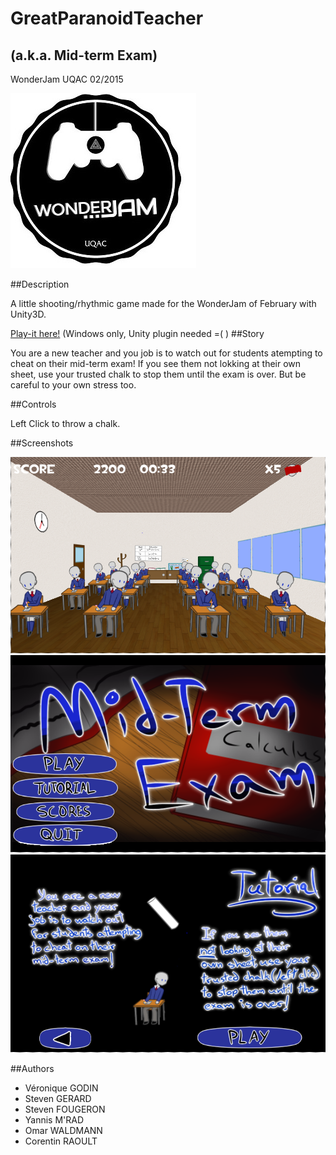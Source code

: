 # GreatParanoidTeacher 
## (a.k.a. Mid-term Exam)
WonderJam UQAC 02/2015

![logo WonderJam](Assets/Ressources/wonderjam2.jpg)

##Description

A little shooting/rhythmic game made for the WonderJam of February with Unity3D.

[Play-it here!](http://corentin-r.github.io/Apps/GPT/test-build-GPT.html) (Windows only, Unity plugin needed =( )
##Story

You are a new teacher and you job is to watch out for students atempting to cheat on their mid-term exam!
If you see them not lokking at their own sheet, use your trusted chalk to stop them until the exam is over. But be careful to your own stress too.

##Controls

Left Click to throw a chalk.

##Screenshots

![capture1](Assets/Ressources/Capture-MTE1.PNG)
![capture2](Assets/Ressources/Capture-MTE2.PNG)
![capture3](Assets/Ressources/Capture-MTE3.PNG)


##Authors
* Véronique GODIN
* Steven GERARD
* Steven FOUGERON
* Yannis M'RAD
* Omar WALDMANN
* Corentin RAOULT